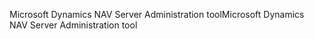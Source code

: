 <span data-ttu-id="d3c3f-101">Microsoft Dynamics NAV Server Administration tool</span><span class="sxs-lookup"><span data-stu-id="d3c3f-101">Microsoft Dynamics NAV Server Administration tool</span></span>